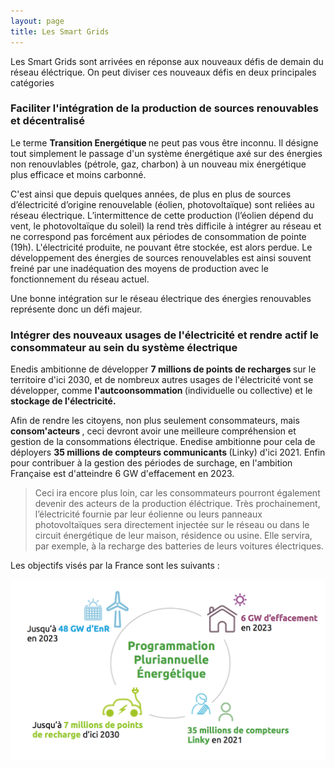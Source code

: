```yaml
---
layout: page
title: Les Smart Grids
---
```


Les Smart Grids sont arrivées en réponse aux nouveaux défis de demain du réseau éléctrique. On peut diviser ces nouveaux
défis en deux principales catégories 

### Faciliter l'intégration de la production de sources renouvables et décentralisé

Le terme <strong> Transition Energétique </strong> ne peut pas vous être inconnu. Il désigne tout simplement le
passage d'un système énergétique axé sur des énergies non renouvlables (pétrole, gaz, charbon) à un nouveau mix
énergétique plus efficace et moins carbonné. 

C'est ainsi que depuis quelques années, de plus en plus de sources d’électricité d’origine renouvelable (éolien, photovoltaïque) sont reliées au réseau électrique. L’intermittence de cette production (l’éolien dépend du vent, le photovoltaïque du soleil) la rend très difficile à intégrer au réseau et ne correspond pas forcément aux périodes de consommation de pointe (19h). L'électricité produite, ne pouvant être stockée, est alors perdue. Le développement des énergies de sources renouvelables est ainsi souvent freiné par une inadéquation des moyens de production avec le fonctionnement du réseau actuel.

Une bonne intégration sur le réseau électrique des énergies renouvables représente donc un défi majeur. 

### Intégrer des nouveaux usages de l'électricité et rendre actif le consommateur au sein du système électrique 

Enedis ambitionne de développer <strong>7 millions de points de recharges </strong>sur le territoire d'ici 2030, et de nombreux autres
usages de l'électricité vont se développer, comme <strong>l'autcoonsommation </strong>(individuelle ou collective) et le <strong> stockage de l'électricité. </strong>

Afin de rendre les citoyens, non plus seulement consommateurs, mais <strong> consom'acteurs </strong>, ceci devront
avoir une meilleure compréhension et gestion de la consommations électrique. Enedise ambitionne pour cela de déployers
<strong>35 millions de compteurs communicants </strong> (Linky) d'ici 2021. Enfin pour contribuer à la gestion des périodes
de surchage, en l'ambition Française est d'atteindre 6 GW d'effacement en 2023. 

> Ceci ira encore plus loin, car les consommateurs pourront également devenir des acteurs de la production éléctrique. Très prochainement, l’électricité fournie par leur éolienne ou leurs panneaux photovoltaïques sera directement injectée sur le réseau ou dans le circuit énergétique de leur maison, résidence ou usine. Elle servira, par exemple, à la recharge des batteries de leurs voitures électriques.

Les objectifs visés par la France sont les suivants :

![Défis France](/Images/defis.png/)




